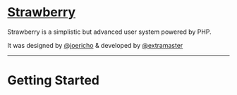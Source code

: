 # [Strawberry](http://lifes.gd/strawberry)

Strawberry is a simplistic but advanced user system powered by PHP. 

It was designed by [@joericho](http://twitter.com/joericho) & developed by [@extramaster](https://twitter.com/extramaster)

***
# Getting Started
